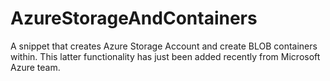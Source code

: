 # AzureStorageAndContainers
A snippet that creates Azure Storage Account and create BLOB containers within. This latter functionality has just been added recently from Microsoft Azure team.
